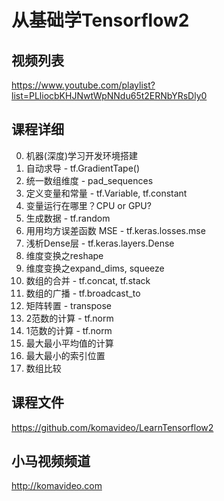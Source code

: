 从基础学Tensorflow2
==================

## 视频列表

https://www.youtube.com/playlist?list=PLliocbKHJNwtWpNNdu65t2ERNbYRsDly0

## 课程详细

00. 机器(深度)学习开发环境搭建
01. 自动求导 - tf.GradientTape()
02. 统一数组维度 - pad_sequences
03. 定义变量和常量 - tf.Variable, tf.constant
04. 变量运行在哪里？CPU or GPU?
05. 生成数据 - tf.random
06. 用用均方误差函数 MSE - tf.keras.losses.mse
07. 浅析Dense层 - tf.keras.layers.Dense
08. 维度变换之reshape
09. 维度变换之expand_dims, squeeze
10. 数组的合并 - tf.concat, tf.stack
11. 数组的广播 - tf.broadcast_to
12. 矩阵转置 - transpose
13. 2范数的计算 - tf.norm
14. 1范数的计算 - tf.norm
15. 最大最小平均值的计算
16. 最大最小的索引位置
17. 数组比较

## 课程文件

https://github.com/komavideo/LearnTensorflow2

## 小马视频频道

http://komavideo.com
